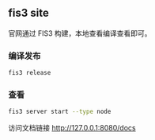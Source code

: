 ## fis3 site

官网通过 FIS3 构建，本地查看编译查看即可。

### 编译发布

```bash
fis3 release
```

### 查看

```bash
fis3 server start --type node
```

访问文档链接 http://127.0.0.1:8080/docs